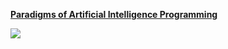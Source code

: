 **[Paradigms of Artificial Intelligence Programming](https://github.com/norvig/paip-lisp)**

<div>
    <img src="https://github.com/norvig/paip-lisp/blob/master/paip-cover.gif?raw=true">
</div>
